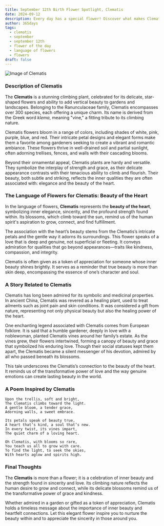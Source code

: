 ```yaml
---
title: September 12th Birth Flower Spotlight, Clematis
date: 2024-09-12
description: Every day has a special flower! Discover what makes Clematis unique as today’s birth flower and its symbolic meaning.
author: 365days
tags:
  - clematis
  - september
  - september 12th
  - flower of the day
  - language of flowers
  - flowers
draft: false
---
```


![Image of Clematis](https://cdn.pixabay.com/photo/2019/05/29/23/48/ville-de-lyon-4238823_1280.jpg#center)


### Description of Clematis

The **Clematis** is a stunning climbing plant, celebrated for its delicate, star-shaped flowers and ability to add vertical beauty to gardens and landscapes. Belonging to the Ranunculaceae family, Clematis encompasses over 300 species, each offering a unique charm. Its name is derived from the Greek word _klema_, meaning "vine," a fitting tribute to its climbing nature.

Clematis flowers bloom in a range of colors, including shades of white, pink, purple, blue, and red. Their intricate petal designs and elegant forms make them a favorite among gardeners seeking to create a vibrant and romantic ambiance. These flowers thrive in well-drained soil and partial sunlight, often adorning trellises, fences, and walls with their cascading blooms.

Beyond their ornamental appeal, Clematis plants are hardy and versatile. They symbolize the interplay of strength and grace, as their delicate appearance contrasts with their tenacious ability to climb and flourish. Their beauty, both subtle and striking, reflects the inner qualities they are often associated with: elegance and the beauty of the heart.

### The Language of Flowers for Clematis: Beauty of the Heart

In the language of flowers, **Clematis** represents the **beauty of the heart**, symbolizing inner elegance, sincerity, and the profound strength found within. Its blossoms, which climb toward the sun, remind us of the human spirit's aspiration to grow, connect, and find fulfillment.

The association with the heart’s beauty stems from the Clematis’s intricate petals and the gentle way it adorns its surroundings. This flower speaks of a love that is deep and genuine, not superficial or fleeting. It conveys admiration for qualities that go beyond appearances—traits like kindness, compassion, and integrity.

Clematis is often given as a token of appreciation for someone whose inner beauty shines brightly. It serves as a reminder that true beauty is more than skin deep, encompassing the essence of one’s character and soul.

### A Story Related to Clematis

Clematis has long been admired for its symbolic and medicinal properties. In ancient China, Clematis was revered as a healing plant, used to treat ailments such as joint pain and skin conditions. It was considered a gift from nature, representing not only physical beauty but also the healing power of the heart.

One enchanting legend associated with Clematis comes from European folklore. It is said that a humble gardener, deeply in love with a noblewoman, planted Clematis vines around her family’s estate. As the vines grew, their flowers intertwined, forming a canopy of beauty and grace that symbolized his enduring love. Though their social statuses kept them apart, the Clematis became a silent messenger of his devotion, admired by all who passed beneath its blossoms.

This tale underscores the Clematis’s connection to the beauty of the heart. It reminds us of the transformative power of love and the way genuine emotions can create lasting beauty in the world.

### A Poem Inspired by Clematis

```
Upon the trellis, soft and bright,  
The Clematis climbs toward the light.  
A gentle bloom, a tender grace,  
Adorning walls, a sweet embrace.  

Its petals speak of beauty true,  
A heart that’s kind, a soul that’s new.  
In every twist, its vines impart,  
The quiet charm of a loving heart.  

Oh Clematis, with blooms so rare,  
You teach us all to grow with care.  
To find the light, to seek the skies,  
With hearts aglow and spirits high.  
```

### Final Thoughts

The **Clematis** is more than a flower; it is a celebration of inner beauty and the strength found in sincerity and love. Its climbing nature reflects the human desire to grow and connect, while its delicate blossoms remind us of the transformative power of grace and kindness.

Whether admired in a garden or gifted as a token of appreciation, Clematis holds a timeless message about the importance of inner beauty and heartfelt connections. Let this elegant flower inspire you to nurture the beauty within and to appreciate the sincerity in those around you.
